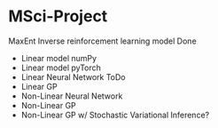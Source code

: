 # MSci-Project
MaxEnt Inverse reinforcement learning model
Done
- Linear model numPy
- Linear model pyTorch
- Linear Neural Network
ToDo
- Linear GP
- Non-Linear Neural Network
- Non-Linear GP
- Non-Linear GP w/ Stochastic Variational Inference?
